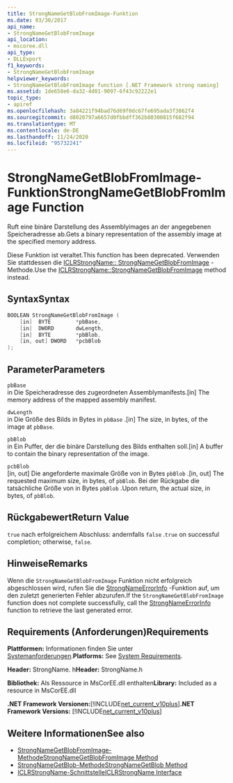 ```yaml
---
title: StrongNameGetBlobFromImage-Funktion
ms.date: 03/30/2017
api_name:
- StrongNameGetBlobFromImage
api_location:
- mscoree.dll
api_type:
- DLLExport
f1_keywords:
- StrongNameGetBlobFromImage
helpviewer_keywords:
- StrongNameGetBlobFromImage function [.NET Framework strong naming]
ms.assetid: 1de658e6-da32-4d01-9097-6f43c92222e1
topic_type:
- apiref
ms.openlocfilehash: 3a84221f94bad76d69f0dc67fe695ada3f3862f4
ms.sourcegitcommit: d8020797a6657d0fbbdff362b80300815f682f94
ms.translationtype: MT
ms.contentlocale: de-DE
ms.lasthandoff: 11/24/2020
ms.locfileid: "95732241"
---
```

# <a name="strongnamegetblobfromimage-function"></a><span data-ttu-id="a71cc-102">StrongNameGetBlobFromImage-Funktion</span><span class="sxs-lookup"><span data-stu-id="a71cc-102">StrongNameGetBlobFromImage Function</span></span>

<span data-ttu-id="a71cc-103">Ruft eine binäre Darstellung des Assemblyimages an der angegebenen Speicheradresse ab.</span><span class="sxs-lookup"><span data-stu-id="a71cc-103">Gets a binary representation of the assembly image at the specified memory address.</span></span>  
  
 <span data-ttu-id="a71cc-104">Diese Funktion ist veraltet.</span><span class="sxs-lookup"><span data-stu-id="a71cc-104">This function has been deprecated.</span></span> <span data-ttu-id="a71cc-105">Verwenden Sie stattdessen die [ICLRStrongName:: StrongNameGetBlobFromImage](../hosting/iclrstrongname-strongnamegetblobfromimage-method.md) -Methode.</span><span class="sxs-lookup"><span data-stu-id="a71cc-105">Use the [ICLRStrongName::StrongNameGetBlobFromImage](../hosting/iclrstrongname-strongnamegetblobfromimage-method.md) method instead.</span></span>  
  
## <a name="syntax"></a><span data-ttu-id="a71cc-106">Syntax</span><span class="sxs-lookup"><span data-stu-id="a71cc-106">Syntax</span></span>  
  
```cpp  
BOOLEAN StrongNameGetBlobFromImage (  
    [in]  BYTE        *pbBase,  
    [in]  DWORD       dwLength,  
    [in]  BYTE        *pbBlob,  
    [in, out] DWORD   *pcbBlob  
);  
```  
  
## <a name="parameters"></a><span data-ttu-id="a71cc-107">Parameter</span><span class="sxs-lookup"><span data-stu-id="a71cc-107">Parameters</span></span>  

 `pbBase`  
 <span data-ttu-id="a71cc-108">in Die Speicheradresse des zugeordneten Assemblymanifests.</span><span class="sxs-lookup"><span data-stu-id="a71cc-108">[in] The memory address of the mapped assembly manifest.</span></span>  
  
 `dwLength`  
 <span data-ttu-id="a71cc-109">in Die Größe des Bilds in Bytes in `pbBase` .</span><span class="sxs-lookup"><span data-stu-id="a71cc-109">[in] The size, in bytes, of the image at `pbBase`.</span></span>  
  
 `pbBlob`  
 <span data-ttu-id="a71cc-110">in Ein Puffer, der die binäre Darstellung des Bilds enthalten soll.</span><span class="sxs-lookup"><span data-stu-id="a71cc-110">[in] A buffer to contain the binary representation of the image.</span></span>  
  
 `pcbBlob`  
 <span data-ttu-id="a71cc-111">[in, out] Die angeforderte maximale Größe von in Bytes `pbBlob` .</span><span class="sxs-lookup"><span data-stu-id="a71cc-111">[in, out] The requested maximum size, in bytes, of `pbBlob`.</span></span> <span data-ttu-id="a71cc-112">Bei der Rückgabe die tatsächliche Größe von in Bytes `pbBlob` .</span><span class="sxs-lookup"><span data-stu-id="a71cc-112">Upon return, the actual size, in bytes, of `pbBlob`.</span></span>  
  
## <a name="return-value"></a><span data-ttu-id="a71cc-113">Rückgabewert</span><span class="sxs-lookup"><span data-stu-id="a71cc-113">Return Value</span></span>  

 <span data-ttu-id="a71cc-114">`true` nach erfolgreichem Abschluss: andernfalls `false` .</span><span class="sxs-lookup"><span data-stu-id="a71cc-114">`true` on successful completion; otherwise, `false`.</span></span>  
  
## <a name="remarks"></a><span data-ttu-id="a71cc-115">Hinweise</span><span class="sxs-lookup"><span data-stu-id="a71cc-115">Remarks</span></span>  

 <span data-ttu-id="a71cc-116">Wenn die `StrongNameGetBlobFromImage` Funktion nicht erfolgreich abgeschlossen wird, rufen Sie die [StrongNameErrorInfo](strongnameerrorinfo-function.md) -Funktion auf, um den zuletzt generierten Fehler abzurufen.</span><span class="sxs-lookup"><span data-stu-id="a71cc-116">If the `StrongNameGetBlobFromImage` function does not complete successfully, call the [StrongNameErrorInfo](strongnameerrorinfo-function.md) function to retrieve the last generated error.</span></span>  
  
## <a name="requirements"></a><span data-ttu-id="a71cc-117">Requirements (Anforderungen)</span><span class="sxs-lookup"><span data-stu-id="a71cc-117">Requirements</span></span>  

 <span data-ttu-id="a71cc-118">**Plattformen:** Informationen finden Sie unter [Systemanforderungen](../../get-started/system-requirements.md).</span><span class="sxs-lookup"><span data-stu-id="a71cc-118">**Platforms:** See [System Requirements](../../get-started/system-requirements.md).</span></span>  
  
 <span data-ttu-id="a71cc-119">**Header:** StrongName. h</span><span class="sxs-lookup"><span data-stu-id="a71cc-119">**Header:** StrongName.h</span></span>  
  
 <span data-ttu-id="a71cc-120">**Bibliothek:** Als Ressource in MsCorEE.dll enthalten</span><span class="sxs-lookup"><span data-stu-id="a71cc-120">**Library:** Included as a resource in MsCorEE.dll</span></span>  
  
 <span data-ttu-id="a71cc-121">**.NET Framework Versionen:**[!INCLUDE[net_current_v10plus](../../../../includes/net-current-v10plus-md.md)]</span><span class="sxs-lookup"><span data-stu-id="a71cc-121">**.NET Framework Versions:** [!INCLUDE[net_current_v10plus](../../../../includes/net-current-v10plus-md.md)]</span></span>  
  
## <a name="see-also"></a><span data-ttu-id="a71cc-122">Weitere Informationen</span><span class="sxs-lookup"><span data-stu-id="a71cc-122">See also</span></span>

- [<span data-ttu-id="a71cc-123">StrongNameGetBlobFromImage-Methode</span><span class="sxs-lookup"><span data-stu-id="a71cc-123">StrongNameGetBlobFromImage Method</span></span>](../hosting/iclrstrongname-strongnamegetblobfromimage-method.md)
- [<span data-ttu-id="a71cc-124">StrongNameGetBlob-Methode</span><span class="sxs-lookup"><span data-stu-id="a71cc-124">StrongNameGetBlob Method</span></span>](../hosting/iclrstrongname-strongnamegetblob-method.md)
- [<span data-ttu-id="a71cc-125">ICLRStrongName-Schnittstelle</span><span class="sxs-lookup"><span data-stu-id="a71cc-125">ICLRStrongName Interface</span></span>](../hosting/iclrstrongname-interface.md)
